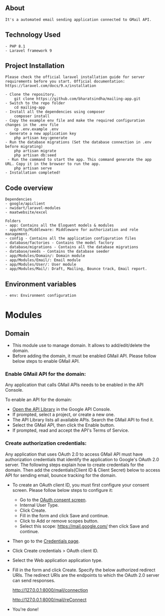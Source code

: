 ## About
    It's a automated email sending application connected to GMail API.

## Technology Used
    - PHP 8.1
    - Laravel framework 9

## Project Installation
    Please check the official laravel installation guide for server requirements before you start. Official documentation: https://laravel.com/docs/9.x/installation

    - Clone the repository.
        git clone https://github.com/bharatsindha/mailing-app.git
    - Switch to the repo folder
        cd mailing-app
    - Install all the dependencies using composer
        composer install
    - Copy the example env file and make the required configuration changes in the .env file
        cp .env.example .env
    - Generate a new application key
        php artisan key:generate
    - Run the database migrations (Set the database connection in .env before migrating)
        php artisan migrate
        php artisan db:seed
     - Run the command to start the app. This command generate the app URL. Copy it in the browser to run the app.
        php artisan serve
    - Installation completed!
    
## Code overview
    Dependencies
    - google/apiclient
    - nwidart/laravel-modules
    - maatwebsite/excel

    Folders
    - app: Contains all the Eloquent models & modules
    - app/Http/Middleware: Middleware for authorization and role management.
    - config - Contains all the application configuration files
    - database/factories - Contains the model factory
    - database/migrations - Contains all the database migrations
    - database/seeds - Contains the database seeder
    - app/Modules/Domain/: Domain module
    - app/Modules/Email/: Email module
    - app/Modules/User/: User module
    - app/Modules/Mail/: Draft, Mailing, Bounce track, Email report.
    
## Environment variables
    - env: Environment configuration


# Modules

## Domain
- This module use to manage domain. It allows to add/edit/delete the domain.
- Before adding the domain, it must be enabled GMail API. Please follow below steps to enable GMail API.

### Enable GMail API for the domain:
Any application that calls GMail APIs needs to be enabled in the API Console.

To enable an API for the domain:

- [Open the API Library](https://console.cloud.google.com/apis/library) in the Google API Console.
- If prompted, select a project, or create a new one.
- The API Library lists all available APIs. Search the GMail API to find it.
- Select the GMail API, then click the Enable button.
- If prompted, read and accept the API's Terms of Service.

### Create authorization credentials:
Any application that uses OAuth 2.0 to access GMail API must have authorization credentials that identify the application to Google's OAuth 2.0 server. The following steps explain how to create credentials for the domain. Then add the credentials(Client ID & Client Secret) below to access API for sending email, bounce tracking for the domain.

- To create an OAuth client ID, you must first configure your consent screen. Please follow below steps to configure it:

    - Go to the [OAuth consent screen](https://console.cloud.google.com/apis/credentials/consent).
    - Internal User Type.
    - Click Create.
    - Fill in the form and click Save and continue.
    - Click to Add or remove scopes button.
    - Select this scope: https://mail.google.com/ then click Save and continue.
- Then go to the [Credentials page](https://console.developers.google.com/apis/credentials).
- Click Create credentials > OAuth client ID.
- Select the Web application application type.
- Fill in the form and click Create. Specify the below authorized redirect URIs. The redirect URIs are the endpoints to which the OAuth 2.0 server can send responses.

    http://127.0.0.1:8000/mail/connection
    
    http://127.0.0.1:8000/mail/reConnect

- You're done!

